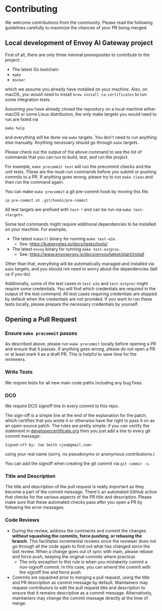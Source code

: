 # Contributing

We welcome contributions from the community. Please read the following guidelines carefully to maximize the chances of your PR being merged.

## Local development of Envoy AI Gateway project

First of all, there are only three minimal prerequisites to contribute to the project:
* The latest Go toolchain
* `make`
* `docker`

which we assume you already have installed on your machine. Also, on macOS, you would need to install
`brew install ca-certificates` to run some integration tests.

Assuming you have already cloned the repository on a local machine either macOS or some Linux distribution,
the only make targets you would need to run are listed via

```
make help
```

and everything will be done via `make` targets. You don't need to run anything else manually.
Anything necessary should go through `make` targets.

Please check out the output of the above command to see
the list of commands that you can run to build, test, and run the project.

For example, `make precommit test` will run the precommit checks and the unit tests.
These are the must-run commands before you submit or pushing commits to a PR.
If anything goes wrong, please try to run `make clean` and then run the command again.

You can make `make precommit` a git pre-commit hook by moving this file.

```shell
cp pre-commit.sh .git/hooks/pre-commit
```

All test targets are prefixed with `test-*` and can be run via `make test-<target>`.

Some test commands might require additional dependencies to be installed on your machine.
For example,

* The latest `kubectl` binary for running `make test-e2e`.
  * See: https://kubernetes.io/docs/tasks/tools/
* The latest `envoy` binary for running `make test-extproc`.
  * See: https://www.envoyproxy.io/docs/envoy/latest/start/install

Other than that, everything will be automatically managed and installed via `make` targets,
and you should not need to worry about the dependencies (tell us if you do).

Additionally, some of the test cases in `test-e2e` and `test-extproc` might require some credentials.
You will find which credentials are required in the output of the test command. All test cases requiring
credentials are skipped by default when the credentials are not provided. If you
want to run these tests locally, please prepare the necessary credentials by yourself.

## Opening a Pull Request

### Ensure `make precommit` passes

As described above, please run `make precommit` locally before opening a PR and ensure that it passes.
If anything goes wrong, please do not open a PR or at least mark it as a draft PR. This is helpful to save time for the reviewers.

### Write Tests

We require tests for all new main code paths including any bug fixes.

### DCO

We require DCO signoff line in every commit to this repo.

The sign-off is a simple line at the end of the explanation for the
patch, which certifies that you wrote it or otherwise have the right to
pass it on as an open-source patch. The rules are pretty simple: if you
can certify the statement in [developercertificate.org](https://developercertificate.org/)
then you just add a line to every git commit message:

    Signed-off-by: Joe Smith <joe@gmail.com>

using your real name (sorry, no pseudonyms or anonymous contributions.)

You can add the signoff when creating the git commit via `git commit -s`.

### Title and Description

The title and description of the pull request is really important as they become a part of the commit message.
There's an automated GitHub action that checks for the various aspects of the PR title and description. Please
make sure that these automated checks pass after you open a PR by following the error messages.

### Code Reviews

* During the review, address the comments and commit the changes
**without squashing the commits, force pushing, or rebasing the branch**.
This facilitates incremental reviews since the reviewer does not go through all the code again to find out
what has changed since the last review. When a change goes out of sync with main,
please rebase and force push, keeping the original commits where practical.
  * The only exception to this rule is when you mistakenly commit a non-signoff commit.
    In this case, you can amend the commit with the signoff line and force push.
* Commits are squashed prior to merging a pull request, using the title and PR description
as commit message by default. Maintainers may request contributors to
edit the pull request title and description to ensure that it remains descriptive as a
commit message. Alternatively, maintainers may change the commit message directly at the time of merge.
